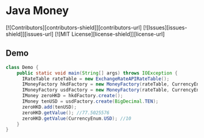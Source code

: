 # Java Money
[![Contributors][contributors-shield]][contributors-url]
[![Issues][issues-shield]][issues-url]
[![MIT License][license-shield]][license-url]

## Demo
```java
class Demo {
    public static void main(String[] args) throws IOException {
      IRateTable rateTable = new ExchangeRateAPIRateTable();
      IMoneyFactory hkdFactory = new MoneyFactory(rateTable, CurrencyEnum.HKD);
      IMoneyFactory usdFactory = new MoneyFactory(rateTable, CurrencyEnum.USD);
      IMoney zeroHKD = hkdFactory.create();
      IMoney tenUSD = usdFactory.create(BigDecimal.TEN);
      zeroHKD.add(tenUSD);
      zeroHKD.getValue(); //77.5025576
      zeroHKD.getValue(CurrencyEnum.USD); //10
    }
}
```
